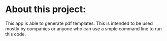 # About this project:
This app is able to generate pdf templates.
This is intended to be used mostly by companies or anyone who can use a smple command line to run this code.
